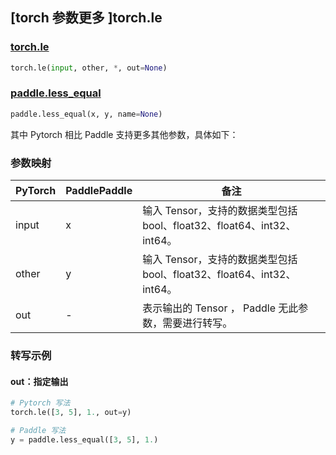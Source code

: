 ## [torch 参数更多 ]torch.le

### [torch.le](https://pytorch.org/docs/stable/generated/torch.le.html)

```python
torch.le(input, other, *, out=None)
```

### [paddle.less_equal](https://www.paddlepaddle.org.cn/documentation/docs/zh/api/paddle/less_equal_cn.html)

```python
paddle.less_equal(x, y, name=None)
```

其中 Pytorch 相比 Paddle 支持更多其他参数，具体如下：
### 参数映射
| PyTorch       | PaddlePaddle | 备注                                                   |
| ------------- | ------------ | ------------------------------------------------------ |
| input         | x            | 输入 Tensor，支持的数据类型包括 bool、float32、float64、int32、int64。 |
| other         | y            | 输入 Tensor，支持的数据类型包括 bool、float32、float64、int32、int64。  |
| out           | -            | 表示输出的 Tensor ， Paddle 无此参数，需要进行转写。    |


### 转写示例
#### out：指定输出
```python
# Pytorch 写法
torch.le([3, 5], 1., out=y)

# Paddle 写法
y = paddle.less_equal([3, 5], 1.)
```
